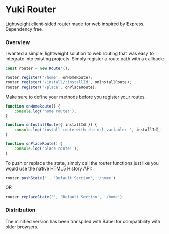 # Yuki Router
Lightweight client-sided router made for web inspired by Express. Dependency free.

### Overview
I wanted a simple, lightweight solution to web routing that was easy to integrate into existing projects. Simply register a route path with a callback:
	
```javascript
const router = new Router();

router.register('/home', onHomeRoute);
router.register('/install/:installId', onInstallRoute);
router.register('/place', onPlaceRoute);
```

Make sure to define your methods before you register your routes.

```javascript
function onHomeRoute() {
	console.log('home route!');
}

function onInstallRoute({ installId }) {
	console.log('install route with the url variable: ', installId);
}

function onPlaceRoute() {
	console.log('place route!');
}
```

To push or replace the state, simply call the router functions just like you would use the native HTML5 History API:

```javascript
router.pushState('', 'Default Section', '/home')
```

OR

```javascript
router.replaceState('', 'Default Section', '/home')
```


### Distribution
The minified version has been transpiled with Babel for compatibility with older browsers.
